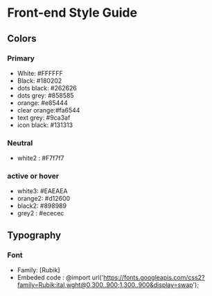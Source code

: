 # Front-end Style Guide

## Colors
### Primary

- White: #FFFFFF
- Black: #180202
- dots black: #262626
- dots grey: #858585
- orange: #e85444
- clear orange:#fa6544
- text grey: #9ca3af
- icon black: #131313


### Neutral

- white2 : #F7f7f7

### active or hover
- white3: #EAEAEA
- orange2: #d12600
- black2: #898989
- grey2 : #ececec

## Typography
### Font

- Family: [Rubik]
- Embeded code : @import url('https://fonts.googleapis.com/css2?family=Rubik:ital,wght@0,300..900;1,300..900&display=swap');
